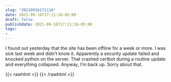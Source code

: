 ```yaml
---
slug: "20210916171116"
date: 2021-09-16T17:11:16-05:00
draft: false
publishdate: 2021-09-16T17:11:16-05:00
tags:
- 
---
```


I found out yesterday that the site has been offline for a week or more. I was sick last week and didn’t know it. Apparently a security update failed and knocked python on the server. That crashed certbot during a routine update and everything collapsed. Anyway, I’m back up. Sorry about that.

{{< rawhtml >}}
<a href="https://brid.gy/publish/twitter"></a>
{{< /rawhtml >}}
